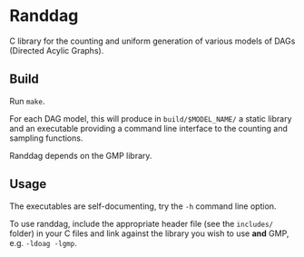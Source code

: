 # Randdag

C library for the counting and uniform generation of various models of DAGs
(Directed Acylic Graphs).

## Build

Run `make`.

For each DAG model, this will produce in `build/$MODEL_NAME/` a static library
and an executable providing a command line interface to the counting and
sampling functions.

Randdag depends on the GMP library.

## Usage

The executables are self-documenting, try the `-h` command line option.

To use randdag, include the appropriate header file (see the `includes/` folder)
in your C files and link against the library you wish to use **and** GMP, e.g.
`-ldoag -lgmp`.
